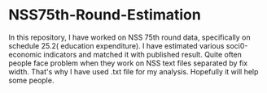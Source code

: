 # NSS75th-Round-Estimation
In this repository, I have worked on NSS 75th round data, specifically on schedule 25.2( education expenditure). I have estimated various soci0-economic indicators and matched it with published result. Quite often people face problem when they work on NSS text files separated by fix width. That's why I have used .txt file for my analysis.
Hopefully it will help some people.
